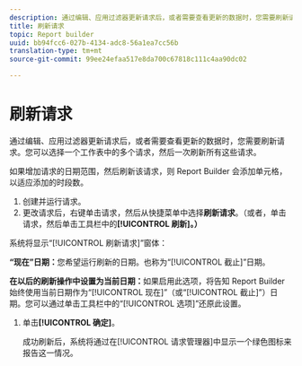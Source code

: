 ```yaml
---
description: 通过编辑、应用过滤器更新请求后，或者需要查看更新的数据时，您需要刷新请求。您可以选择一个工作表中的多个请求，然后一次刷新所有这些请求。
title: 刷新请求
topic: Report builder
uuid: bb94fcc6-027b-4134-adc8-56a1ea7cc56b
translation-type: tm+mt
source-git-commit: 99ee24efaa517e8da700c67818c111c4aa90dc02

---
```



# 刷新请求

通过编辑、应用过滤器更新请求后，或者需要查看更新的数据时，您需要刷新请求。您可以选择一个工作表中的多个请求，然后一次刷新所有这些请求。

如果增加请求的日期范围，然后刷新该请求，则 Report Builder 会添加单元格，以适应添加的时段数。

1. 创建并运行请求。
1.  更改请求后，右键单击请求，然后从快捷菜单中选择&#x200B;**刷新请求**。（或者，单击请求，然后单击工具栏中的&#x200B;**[!UICONTROL 刷新]。）**

   系统将显示“[!UICONTROL 刷新请求]”窗体：

   **“现在”日期：**&#x200B;您希望运行刷新的日期。也称为“[!UICONTROL 截止]”日期。

   **在以后的刷新操作中设置为当前日期：**&#x200B;如果启用此选项，将告知 Report Builder 始终使用当前日期作为“[!UICONTROL 现在]”（或“[!UICONTROL 截止]”）日期。您可以通过单击工具栏中的“[!UICONTROL 选项]”还原此设置。
1. 单击&#x200B;**[!UICONTROL 确定]**。

   成功刷新后，系统将通过在[!UICONTROL 请求管理器]中显示一个绿色图标来报告这一情况。
